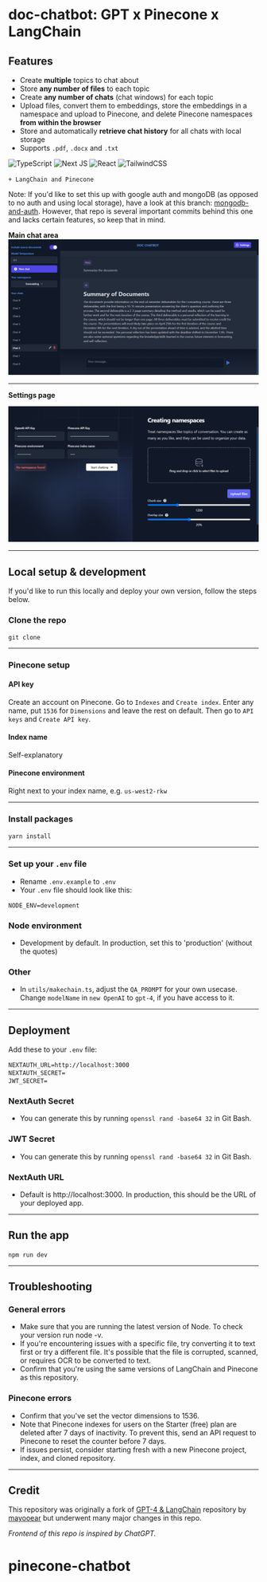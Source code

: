 # doc-chatbot: GPT x Pinecone x LangChain

## Features

- Create **multiple** topics to chat about
- Store **any number of files** to each topic
- Create **any number of chats** (chat windows) for each topic
- Upload files, convert them to embeddings, store the embeddings in a namespace and upload to Pinecone, and delete Pinecone namespaces **from within the browser**
- Store and automatically **retrieve chat history** for all chats with local storage
- Supports `.pdf`, `.docx` and `.txt`

![TypeScript](https://img.shields.io/badge/typescript-%23007ACC.svg?style=for-the-badge&logo=typescript&logoColor=white)
![Next JS](https://img.shields.io/badge/Next-black?style=for-the-badge&logo=next.js&logoColor=white)
![React](https://img.shields.io/badge/react-%2320232a.svg?style=for-the-badge&logo=react&logoColor=%2361DAFB)
![TailwindCSS](https://img.shields.io/badge/tailwindcss-%2338B2AC.svg?style=for-the-badge&logo=tailwind-css&logoColor=white)

`+ LangChain and Pinecone`

Note: If you'd like to set this up with google auth and mongoDB (as opposed to no auth and using local storage), have a look at this branch: [mongodb-and-auth](https://github.com/dissorial/doc-chatbot/tree/mongodb-and-auth). However, that repo is several important commits behind this one and lacks certain features, so keep that in mind.

**Main chat area**
![Main chat area](public/images/main.png)

---

**Settings page**

![Settings page](public/images/settings.png)

---

## Local setup & development

If you'd like to run this locally and deploy your own version, follow the steps below.

### Clone the repo

```
git clone 
```

---

### Pinecone setup

#### API key

Create an account on Pinecone. Go to `Indexes` and `Create index`. Enter any name, put `1536` for `Dimensions` and leave the rest on default. Then go to `API keys` and `Create API key`.

#### Index name

Self-explanatory

#### Pinecone environment

Right next to your index name, e.g. `us-west2-rkw`

---

### Install packages

```
yarn install
```

---

### Set up your `.env` file

- Rename `.env.example` to `.env`
- Your `.env` file should look like this:

```
NODE_ENV=development
```

### Node environment

- Development by default. In production, set this to 'production' (without the quotes)

### Other

- In `utils/makechain.ts`, adjust the `QA_PROMPT` for your own usecase. Change `modelName` in `new OpenAI` to `gpt-4`, if you have access to it.

---

## Deployment

Add these to your `.env` file:

```
NEXTAUTH_URL=http://localhost:3000
NEXTAUTH_SECRET=
JWT_SECRET=
```

### NextAuth Secret

- You can generate this by running `openssl rand -base64 32` in Git Bash.

### JWT Secret

- You can generate this by running `openssl rand -base64 32` in Git Bash.

### NextAuth URL

- Default is http://localhost:3000. In production, this should be the URL of your deployed app.

---

## Run the app

```
npm run dev
```
---

## Troubleshooting

### General errors

- Make sure that you are running the latest version of Node. To check your version run node -v.
- If you're encountering issues with a specific file, try converting it to text first or try a different file. It's possible that the file is corrupted, scanned, or requires OCR to be converted to text.
- Confirm that you're using the same versions of LangChain and Pinecone as this repository.

### Pinecone errors

- Confirm that you've set the vector dimensions to 1536.
- Note that Pinecone indexes for users on the Starter (free) plan are deleted after 7 days of inactivity. To prevent this, send an API request to Pinecone to reset the counter before 7 days.
- If issues persist, consider starting fresh with a new Pinecone project, index, and cloned repository.

---

## Credit

This repository was originally a fork of [GPT-4 & LangChain](https://github.com/mayooear/gpt4-pdf-chatbot-langchain) repository by [mayooear](https://github.com/mayooear/gpt4-pdf-chatbot-langchain) but underwent many major changes in this repo.

_Frontend of this repo is inspired by ChatGPT._
# pinecone-chatbot
